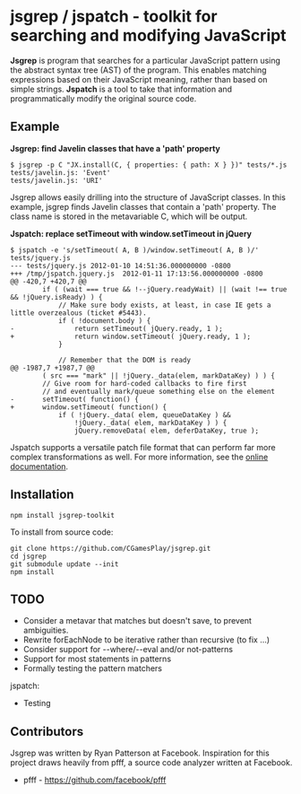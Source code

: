 # jsgrep / jspatch - toolkit for searching and modifying JavaScript

**Jsgrep** is program that searches for a particular JavaScript pattern using
the abstract syntax tree (AST) of the program. This enables matching expressions
based on their JavaScript meaning, rather than based on simple strings.
**Jspatch** is a tool to take that information and programmatically modify the
original source code.

## Example

**Jsgrep: find Javelin classes that have a 'path' property**

    $ jsgrep -p C "JX.install(C, { properties: { path: X } })" tests/*.js
    tests/javelin.js: 'Event'
    tests/javelin.js: 'URI'

Jsgrep allows easily drilling into the structure of JavaScript classes. In this
example, jsgrep finds Javelin classes that contain a 'path' property. The class
name is stored in the metavariable C, which will be output.

**Jspatch: replace setTimeout with window.setTimeout in jQuery**

    $ jspatch -e 's/setTimeout( A, B )/window.setTimeout( A, B )/' tests/jquery.js
    --- tests/jquery.js 2012-01-10 14:51:36.000000000 -0800
    +++ /tmp/jspatch.jquery.js  2012-01-11 17:13:56.000000000 -0800
    @@ -420,7 +420,7 @@
            if ( (wait === true && !--jQuery.readyWait) || (wait !== true && !jQuery.isReady) ) {
                // Make sure body exists, at least, in case IE gets a little overzealous (ticket #5443).
                if ( !document.body ) {
    -               return setTimeout( jQuery.ready, 1 );
    +               return window.setTimeout( jQuery.ready, 1 );
                }

                // Remember that the DOM is ready
    @@ -1987,7 +1987,7 @@
            ( src === "mark" || !jQuery._data(elem, markDataKey) ) ) {
            // Give room for hard-coded callbacks to fire first
            // and eventually mark/queue something else on the element
    -       setTimeout( function() {
    +       window.setTimeout( function() {
                if ( !jQuery._data( elem, queueDataKey ) &&
                    !jQuery._data( elem, markDataKey ) ) {
                    jQuery.removeData( elem, deferDataKey, true );

Jspatch supports a versatile patch file format that can perform far more complex
transformations as well. For more information, see the
[online documentation](https://github.com/facebook/jsgrep/wiki).

## Installation

    npm install jsgrep-toolkit

To install from source code:

    git clone https://github.com/CGamesPlay/jsgrep.git
    cd jsgrep
    git submodule update --init
    npm install

## TODO

* Consider a metavar that matches but doesn't save, to prevent ambiguities.
* Rewrite forEachNode to be iterative rather than recursive (to fix ...)
* Consider support for --where/--eval and/or not-patterns
* Support for most statements in patterns
* Formally testing the pattern matchers

jspatch:

* Testing

## Contributors

Jsgrep was written by Ryan Patterson at Facebook. Inspiration for this project
draws heavily from pfff, a source code analyzer written at Facebook.

* pfff - https://github.com/facebook/pfff
